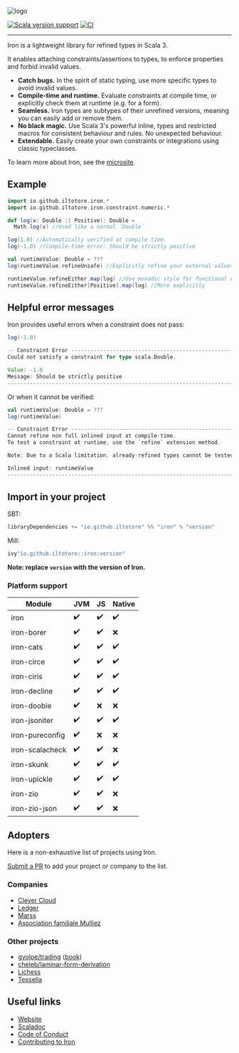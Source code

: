 ![logo](https://github.com/Iltotore/iron/blob/main/logo.png?raw=true)

[![Scala version support](https://index.scala-lang.org/iltotore/iron/iron/latest-by-scala-version.svg)](https://index.scala-lang.org/iltotore/iron/iron)
[![CI](https://github.com/Iltotore/iron/actions/workflows/ci.yml/badge.svg)](https://github.com/Iltotore/iron/actions/workflows/ci.yml)
___

Iron is a lightweight library for refined types in Scala 3.

It enables attaching constraints/assertions to types, to enforce properties and forbid invalid values.

- **Catch bugs.** In the spirit of static typing, use more specific types to avoid invalid values.
- **Compile-time and runtime.** Evaluate constraints at compile time, or explicitly check them at runtime (e.g. for a
  form).
- **Seamless.** Iron types are subtypes of their unrefined versions, meaning you can easily add or remove them.
- **No black magic.** Use Scala 3's powerful inline, types and restricted macros for consistent behaviour and rules. No
  unexpected behaviour.
- **Extendable.** Easily create your own constraints or integrations using classic typeclasses.

To learn more about Iron, see the [microsite](https://iltotore.github.io/iron/docs/index.html).

## Example

```scala
import io.github.iltotore.iron.*
import io.github.iltotore.iron.constraint.numeric.*

def log(x: Double :| Positive): Double =
  Math.log(x) //Used like a normal `Double`

log(1.0) //Automatically verified at compile time.
log(-1.0) //Compile-time error: Should be strictly positive

val runtimeValue: Double = ???
log(runtimeValue.refineUnsafe) //Explicitly refine your external values at runtime.

runtimeValue.refineEither.map(log) //Use monadic style for functional validation
runtimeValue.refineEither[Positive].map(log) //More explicitly
```

## Helpful error messages

Iron provides useful errors when a constraint does not pass:

```scala
log(-1.0)
```

```scala
-- Constraint Error --------------------------------------------------------
Could not satisfy a constraint for type scala.Double.

Value: -1.0
Message: Should be strictly positive
----------------------------------------------------------------------------
```

Or when it cannot be verified:

```scala
val runtimeValue: Double = ???
log(runtimeValue)
```

```scala
-- Constraint Error --------------------------------------------------------
Cannot refine non full inlined input at compile-time.
To test a constraint at runtime, use the `refine` extension method.

Note: Due to a Scala limitation, already-refined types cannot be tested at compile-time (unless proven by an `Implication`).

Inlined input: runtimeValue
----------------------------------------------------------------------------
```

## Import in your project

SBT:

```scala
libraryDependencies += "io.github.iltotore" %% "iron" % "version"
```

Mill:

```scala
ivy"io.github.iltotore::iron:version"
```

**Note: replace `version` with the version of Iron.**

### Platform support

| Module          | JVM | JS | Native |
|-----------------|-----|----|--------|
| iron            | ✔️  | ✔️ | ✔️     |
| iron-borer      | ✔️  | ✔️ | ❌     |
| iron-cats       | ✔️  | ✔️ | ✔️     |
| iron-circe      | ✔️  | ✔️ | ✔️     |
| iron-ciris      | ✔️  | ✔️ | ✔️     |
| iron-decline    | ✔️  | ✔️ | ✔️     |
| iron-doobie     | ✔️  | ❌  | ❌    |
| iron-jsoniter   | ✔️  | ✔️ | ✔️     |
| iron-pureconfig | ✔️  | ❌️ | ❌️     |
| iron-scalacheck | ✔️  | ✔️ | ❌     |
| iron-skunk      | ✔️  | ✔️ | ✔️     |
| iron-upickle    | ✔️  | ✔️ | ✔️     |
| iron-zio        | ✔️  | ✔️ | ❌     |
| iron-zio-json   | ✔️  | ✔️ | ❌     |

## Adopters

Here is a non-exhaustive list of projects using Iron.

[Submit a PR](https://github.com/Iltotore/iron/pulls?q=is%3Apr+is%3Aopen+sort%3Aupdated-desc) to add your project or
company to the list.

### Companies

- [Clever Cloud](https://www.clever-cloud.com)
- [Ledger](https://github.com/LedgerHQ)
- [Marss](https://github.com/marss)
- [Association familiale Mulliez](https://fr.wikipedia.org/wiki/Association_familiale_Mulliez)

### Other projects

- [gvolpe/trading](https://github.com/gvolpe/trading) ([book](https://leanpub.com/feda))
- [cheleb/laminar-form-derivation](https://github.com/cheleb/laminar-form-derivation)
- [Lichess](https://lichess.org)
- [Tessella](https://github.com/scala-tessella/tessella)

## Useful links

- [Website](https://iltotore.github.io/iron/docs/index.html)
- [Scaladoc](https://iltotore.github.io/iron/index.html)
- [Code of Conduct](https://iltotore.github.io/iron/docs/code-of-conduct.html)
- [Contributing to Iron](https://iltotore.github.io/iron/docs/contributing.html)
